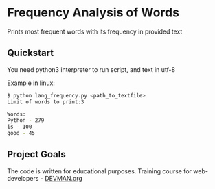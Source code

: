 # Frequency Analysis of Words

Prints most frequent words with its frequency in provided text

## Quickstart
  
  You need python3 interpreter to run script, and text in utf-8
  
  Example in linux:
```bash
$ python lang_frequency.py <path_to_textfile>
Limit of words to print:3

Words:
Python - 279
is - 100
good - 45
```

## Project Goals

The code is written for educational purposes. Training course for web-developers - [DEVMAN.org](https://devman.org)
